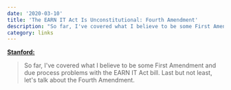 ```yaml
---
date: '2020-03-10'
title: 'The EARN IT Act Is Unconstitutional: Fourth Amendment'
description: "So far, I've covered what I believe to be some First Amendment and due process problems with the EARN IT Act bill. Last but not least, let's talk about the Fourth Amendment."
category: links
---
```


**[Stanford:](https://cyberlaw.stanford.edu/blog/2020/03/earn-it-act-unconstitutional-fourth-amendment)**

> So far, I've covered what I believe to be some First Amendment and due process problems with the EARN IT Act bill. Last but not least, let's talk about the Fourth Amendment.<!-- excerpt -->
